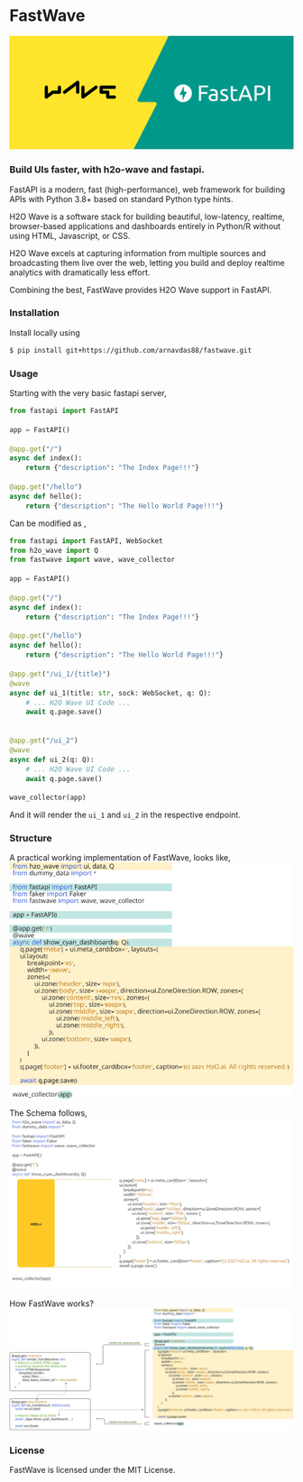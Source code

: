 # FastWave

<img src="imgs/FastWave - Cover.png" alt="FastWave logo">

### Build UIs faster, with h2o-wave and fastapi.

FastAPI is a modern, fast (high-performance), web framework for building APIs with Python 3.8+ based on standard Python type hints.

H2O Wave is a software stack for building beautiful, low-latency, realtime, browser-based applications and dashboards entirely in Python/R without using HTML, Javascript, or CSS.

H2O Wave excels at capturing information from multiple sources and broadcasting them live over the web, letting you build and deploy realtime analytics with dramatically less effort.

Combining the best, FastWave provides H2O Wave support in FastAPI.

### Installation
Install locally using 
```sh
$ pip install git+https://github.com/arnavdas88/fastwave.git
```

### Usage
Starting with the very basic fastapi server,

```python
from fastapi import FastAPI

app = FastAPI()

@app.get("/")
async def index():
    return {"description": "The Index Page!!!"}

@app.get("/hello")
async def hello():
    return {"description": "The Hello World Page!!!"}
```

Can be modified as ,

```python
from fastapi import FastAPI, WebSocket
from h2o_wave import Q
from fastwave import wave, wave_collector

app = FastAPI()

@app.get("/")
async def index():
    return {"description": "The Index Page!!!"}

@app.get("/hello")
async def hello():
    return {"description": "The Hello World Page!!!"}

@app.get("/ui_1/{title}")
@wave
async def ui_1(title: str, sock: WebSocket, q: Q):
    # ... H2O Wave UI Code ...
    await q.page.save()


@app.get("/ui_2")
@wave
async def ui_2(q: Q):
    # ... H2O Wave UI Code ...
    await q.page.save()

wave_collector(app)
```

And it will render the `ui_1` and `ui_2` in the respective endpoint.

### Structure


A practical working implementation of FastWave, looks like,
<img src="imgs/FastWave - Code FastAPI Wave.png" alt="FastWave FastAPI & Wave Segments">

The Schema follows,
<img src="imgs/FastWave - Code Example.png" alt="FastWave Code Schema">

How FastWave works?
<img src="imgs/FastWave - Working.png" alt="How FastWave Works?">

### License
FastWave is licensed under the MIT License.